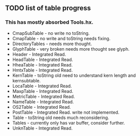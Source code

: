 ## TODO list of table progress
### This has mostly absorbed Tools.hx.

- CmapSubTable    - no write no toString.
- CmapTable       - no write and toString needs fixing.
- DirectoryTables - needs more thought.
- GlyphTable      - very broken needs more thought see glyph.
- Header          - Integrated Read.
- HeadTable       - Integrated Read.
- HheaTable       - Integrated Read.
- HmtxTable       - Integrated Read.
- KernTable       - toString old need to understand kern length and kernsubtable.
- LocaTable       - Integrated Read.
- MaxpTable       - Integrated Read.
- MetricTable     - Integrated Read.
- NameTable       - Integrated Read.
- OS2Table        - Integrated Read.
- PostTable       - Integrated Read. write not implemented.
- Table           - toString old needs much reconsidering.
- Tables          - currently only has var buffer, consider further.
- UnknTable       - Integrated Read.
